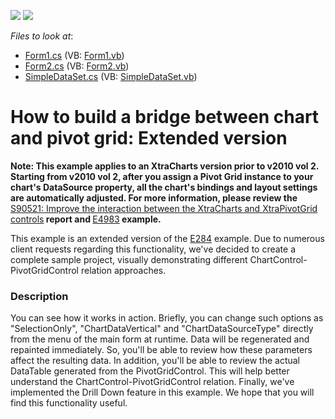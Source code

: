 <!-- default badges list -->
[![](https://img.shields.io/badge/Open_in_DevExpress_Support_Center-FF7200?style=flat-square&logo=DevExpress&logoColor=white)](https://supportcenter.devexpress.com/ticket/details/E1269)
[![](https://img.shields.io/badge/📖_How_to_use_DevExpress_Examples-e9f6fc?style=flat-square)](https://docs.devexpress.com/GeneralInformation/403183)
<!-- default badges end -->
<!-- default file list -->
*Files to look at*:

* [Form1.cs](./CS/Form1.cs) (VB: [Form1.vb](./VB/Form1.vb))
* [Form2.cs](./CS/Form2.cs) (VB: [Form2.vb](./VB/Form2.vb))
* [SimpleDataSet.cs](./CS/SimpleDataSet.cs) (VB: [SimpleDataSet.vb](./VB/SimpleDataSet.vb))
<!-- default file list end -->
# How to build a bridge between chart and pivot grid: Extended version


<p><strong>Note: This example applies to an XtraCharts version prior to v2010 vol 2. Starting from v2010 vol 2,  after you assign a Pivot Grid instance to your chart's DataSource property, all the chart's bindings and layout settings are automatically adjusted.  For more information, please review the </strong><a href="https://www.devexpress.com/Support/Center/p/S90521">S90521: Improve the interaction between the XtraCharts and XtraPivotGrid controls</a><strong> report and  </strong><a href="https://www.devexpress.com/Support/Center/p/E4983">E4983</a><strong> example.</strong></p><p></p><p>This example is an extended version of the <a href="https://www.devexpress.com/Support/Center/p/E284">E284</a> example. Due to numerous client requests regarding this functionality, we've decided to create a complete sample project, visually demonstrating different ChartControl-PivotGridControl relation approaches. </p>


<h3>Description</h3>

<p>You can see how it works in action. Briefly, you can change such options as &quot;SelectionOnly&quot;, &quot;ChartDataVertical&quot; and &quot;ChartDataSourceType&quot; directly from the menu of the main form at runtime. Data will be regenerated and repainted immediately. So, you&#39;ll be able to review how these parameters affect the resulting data. In addition, you&#39;ll be able to review the actual DataTable generated from the PivotGridControl. This will help better understand the ChartControl-PivotGridControl relation. Finally, we&#39;ve implemented the Drill Down feature in this example. We hope that you will find this functionality useful.</p>

<br/>


